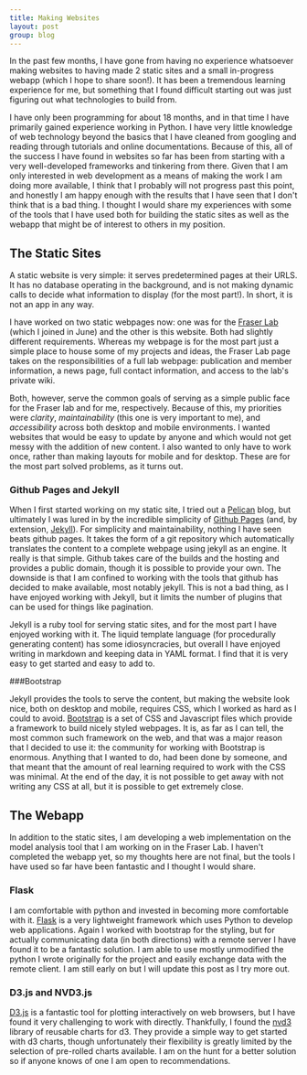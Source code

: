 ```yaml
---
title: Making Websites
layout: post
group: blog
---
```


In the past few months, I have gone from having no experience whatsoever making websites to having made 2 static sites and a small in-progress webapp (which I hope to share soon!). It has been a tremendous learning experience for me, but something that I found difficult starting out was just figuring out what technologies to build from.

I have only been programming for about 18 months, and in that time I have primarily gained experience working in Python. I have very little knowledge of web technology beyond the basics that I have cleaned from googling and reading through tutorials and online documentations. Because of this, all of the success I have found in websites so far has been from starting with a very well-developed frameworks and tinkering from there. Given that I am only interested in web development as a means of making the work I am doing more available, I think that I probably will not progress past this point, and honestly I am happy enough with the results that I have seen that I don't think that is a bad thing. I thought I would share my experiences with some of the tools that I have used both for building the static sites as well as the webapp that might be of interest to others in my position.

<!--break-->

## The Static Sites

A static website is very simple: it serves predetermined pages at their URLS. It has no database operating in the background, and is not making dynamic calls to decide what information to display (for the most part!). In short, it is not an app in any way.

I have worked on two static webpages now: one was for the [Fraser Lab](http://fraserlab.com) (which I joined in June) and the other is this website. Both had slightly different requirements. Whereas my webpage is for the most part just a simple place to house some of my projects and ideas, the Fraser Lab page takes on the responsibilities of a full lab webpage: publication and member information, a news page, full contact information, and access to the lab's private wiki. 

Both, however, serve the common goals of serving as a simple public face for the Fraser lab and for me, respectively. Because of this, my priorities were _clarity_, _maintainability_ (this one is very important to me), and _accessibility_ across both desktop and mobile environments.  I wanted websites that would be easy to update by anyone and which would not get messy with the addition of new content. I also wanted to only have to work once, rather than making layouts for mobile and for desktop. These are for the most part solved problems, as it turns out.

### Github Pages and Jekyll

When I first started working on my static site, I tried out a [Pelican](http://http://blog.getpelican.com/) blog, but ultimately I was lured in by the incredible simplicity of [Github Pages](https://pages.github.com/) (and, by extension, [Jekyll](http://jekyllrb.com/)). For simplicity and maintainability, nothing I have seen beats github pages. It takes the form of a git repository which automatically translates the content to a complete webpage using jekyll as an engine. It really is that simple. Github takes care of the builds and the hosting and provides a public domain, though it is possible to provide your own. The downside is that I am confined to working with the tools that github has decided to make available, most notably jekyll. This is not a bad thing, as I have enjoyed working with Jekyll, but it limits the number of plugins that can be used for things like pagination.

Jekyll is a ruby tool for serving static sites, and for the most part I have enjoyed working with it. The liquid template language (for procedurally generating content) has some idiosyncracies, but overall I have enjoyed writing in markdown and keeping data in YAML format. I find that it is very easy to get started and easy to add to. 

###Bootstrap

Jekyll provides the tools to serve the content, but making the website look nice, both on desktop and mobile, requires CSS, which I worked as hard as I could to avoid. [Bootstrap](http://getbootstrap.com) is a set of CSS and Javascript files which provide a framework to build nicely styled webpages. It is, as far as I can tell, the most common such framework on the web, and that was a major reason that I decided to use it: the community for working with Bootstrap is enormous. Anything that I wanted to do, had been done by someone, and that meant that the amount of real learning required to work with the CSS was minimal. At the end of the day, it is not possible to get away with not writing any CSS at all, but it is possible to get extremely close.

## The Webapp

In addition to the static sites, I am developing a web implementation on the model analysis tool that I am working on in the Fraser Lab. I haven't completed the webapp yet, so my thoughts here are not final, but the tools I have used so far have been fantastic and I thought I would share.

### Flask
I am comfortable with python and invested in becoming more comfortable with it. [Flask](http://flask.pocoo.org/) is a very lightweight framework which uses Python to develop web applications. Again I worked with bootstrap for the styling, but for actually communicating data (in both directions) with a remote server I have found it to be a fantastic solution. I am able to use mostly unmodified the python I wrote originally for the project and easily exchange data with the remote client. I am still early on but I will update this post as I try more out.

### D3.js and NVD3.js

[D3.js](http://d3js.org) is a fantastic tool for plotting interactively on web browsers, but I have found it very challenging to work with directly. Thankfully, I found the [nvd3](http://nvd3.org) library of reusable charts for d3. They provide a simple way to get started with d3 charts, though unfortunately their flexibility is greatly limited by the selection of pre-rolled charts available. I am on the hunt for a better solution so if anyone knows of one I am open to recommendations.